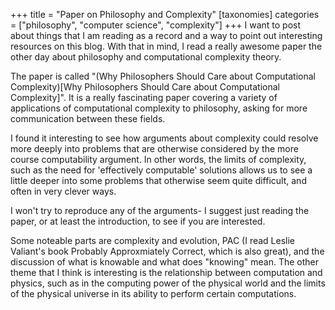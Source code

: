 +++
title = "Paper on Philosophy and Complexity"
[taxonomies]
categories = ["philosophy", "computer science", "complexity"]
+++
I want to post about things that I am reading as a record and a way to point out interesting resources on this blog.
With that in mind, I read a really awesome paper the other day about philosophy and computational complexity theory.


The paper is called "(Why Philosophers Should Care about Computational Complexity)[Why Philosophers Should Care about Computational Complexity]".
It is a really fascinating paper covering a variety of applications of computational complexity to
philosophy, asking for more communication between these fields.


I found it interesting to see how arguments about complexity could resolve more deeply into problems that are otherwise
considered by the more course computability argument. In other words, the limits of complexity, such as the need for
'effectively computable' solutions allows us to see a little deeper into some problems that otherwise seem quite difficult,
and often in very clever ways.

I won't try to reproduce any of the arguments- I suggest just reading the paper, or at least the introduction, to see if you
are interested.


Some noteable parts are complexity and evolution, PAC (I read Leslie Valiant's book Probably Approxmiately Correct, which is also great),
and the discussion of what is knowable and what does "knowing" mean. The other theme that I think is interesting is the relationship
between computation and physics, such as in the computing power of the physical world and the limits of the physical universe in its
ability to perform certain computations.


